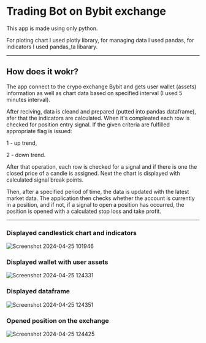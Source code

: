 # Trading Bot on Bybit exchange

This app is made using only python. 

For ploting chart I used plotly library, for managing data I used pandas, for indicators I used pandas_ta libarary.

---

## How does it wokr?

The app connect to the crypo exchange Bybit and gets user wallet (assets) information as well as chart data based on specified interval (I used 5 minutes interval).

After reciving, data is cleand and prepared (putted into pandas dataframe), afer that the indicators are calculated. When it's compleated each row is checked for position entry signal. If the given criteria are fulfilled appropriate flag is issued:

1 - up trend,

2 - down trend.

After that operation, each row is checked for a signal and if there is one the closed price of a candle is assigned. Next the chart is displayed with calculated signal break points.

Then, after a specified period of time, the data is updated with the latest market data. The application then checks whether the account is currently in a position, and if not, if a signal to open a position has occurred, the position is opened with a calculated stop loss and take profit.

---

### Displayed candlestick chart and indicators

![Screenshot 2024-04-25 101946](https://github.com/krzysiekk9/bybitTradingBot/assets/107801980/1f178b74-dbad-45ff-834a-e74cb6cb89a6)

### Displayed wallet with user assets

![Screenshot 2024-04-25 124331](https://github.com/krzysiekk9/bybitTradingBot/assets/107801980/cbab7ed0-390a-4d7b-ac69-b213e25f59fe)

### Displayed dataframe

![Screenshot 2024-04-25 124351](https://github.com/krzysiekk9/bybitTradingBot/assets/107801980/e113468a-edb1-49ce-8c7c-0ff415987023)

### Opened position on the exchange

![Screenshot 2024-04-25 124425](https://github.com/krzysiekk9/bybitTradingBot/assets/107801980/ce97ab74-7901-4e12-98a7-5f3a82e6ad7e)
